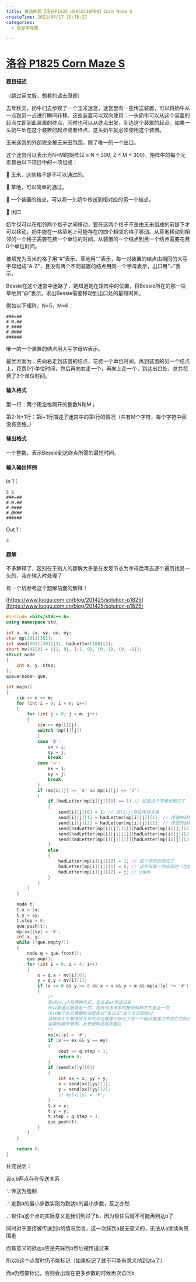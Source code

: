 ```yaml
---
title: 算法刷题【洛谷P1825_USACO11OPEN】Corn Maze S
createTime: 2022/04/17 10:18:27
categories:
  - 信息学竞赛

---
```


# [洛谷 P1825 Corn Maze S](https://www.luogu.com.cn/problem/P1825)

#### 题目描述

（跳过英文版，想看的请去原题）

去年秋天，奶牛们去参观了一个玉米迷宫，迷宫里有一些传送装置，可以将奶牛从一点到另一点进行瞬间转移。这些装置可以双向使用：一头奶牛可以从这个装置的起点立即到此装置的终点，同时也可以从终点出发，到达这个装置的起点。如果一头奶牛处在这个装置的起点或者终点，这头奶牛就必须使用这个装置。

玉米迷宫的外部完全被玉米田包围，除了唯一的一个出口。

这个迷宫可以表示为N×M的矩阵(2 ≤ N ≤ 300; 2 ≤ M ≤ 300)，矩阵中的每个元素都由以下项目中的一项组成：

    玉米，这些格子是不可以通过的。

    草地，可以简单的通过。

    一个装置的结点，可以将一头奶牛传送到相对应的另一个结点。

    出口

奶牛仅可以在相邻两个格子之间移动，要在这两个格子不是由玉米组成的前提下才可以移动。奶牛能在一格草地上可能存在的四个相邻的格子移动。从草地移动到相邻的一个格子需要花费一个单位的时间，从装置的一个结点到另一个结点需要花费0个单位时间。

被填充为玉米的格子用“#”表示，草地用“.”表示，每一对装置的结点由相同的大写字母组成“A-Z”，且没有两个不同装置的结点用同一个字母表示，出口用“=”表示。

Bessie在这个迷宫中迷路了，她知道她在矩阵中的位置，将Bessie所在的那一块草地用“@”表示。求出Bessie需要移动到出口处的最短时间。

例如以下矩阵，N=5，M=6：
```
###=##
#.W.##
#.####
#.@W##
######
```
唯一的一个装置的结点用大写字母W表示。

最优方案为：先向右走到装置的结点，花费一个单位时间，再到装置的另一个结点上，花费0个单位时间，然后再向右走一个，再向上走一个，到达出口处，总共花费了3个单位时间。

#### 输入格式

第一行：两个用空格隔开的整数N和M；

第2-N+1行：第i+1行描述了迷宫中的第i行的情况（共有M个字符，每个字符中间没有空格。）

#### 输出格式

一个整数，表示Bessie到达终点所需的最短时间。

#### 输入输出样例

In 1：

```text
5 6
###=##
#.W.##
#.####
#.@W##
######
```

Out 1：

```text
3
```

#### 题解

不多解释了，区别在于别人的题解大多是在发现节点为字母后再去逐个遍历找另一头的，我在输入时处理了

有一个坑参考这个题解前面的解释！

[https://www.luogu.com.cn/blog/201425/solution-p1825](https://www.luogu.com.cn/blog/201425/solution-p1825)

```cpp
#include <bits/stdc++.h>
using namespace std;

int n, m, sx, sy, ex, ey;
char mp[301][301];
int send[301][301][3], hadLetter[100][3];
short mv[4][2] = {{1, 0}, {-1, 0}, {0, 1}, {0, -1}};
struct node
{
    int x, y, step;
};
queue<node> que;

int main()
{
    cin >> n >> m;
    for (int i = 0; i < n; i++)
    {
        for (int j = 0; j < m; j++)
        {
            cin >> mp[i][j];
            switch (mp[i][j])
            {
            case '@':
                sx = i;
                sy = j;
                break;
            case '=':
                ex = i;
                ey = j;
                break;
            }
            if (mp[i][j] >= 'A' && mp[i][j] <= 'Z')
            {
                if (hadLetter[mp[i][j]][0] == 1) // 如果这个字母出现过了
                {
                    send[i][j][0] = 1; // 点(i,j)存在传送关系
                    send[i][j][1] = hadLetter[mp[i][j]][1]; // 传送的目标点的x坐标
                    send[i][j][2] = hadLetter[mp[i][j]][2]; // 传送的目标点的y坐标
                    send[hadLetter[mp[i][j]][1]][hadLetter[mp[i][j]][2]][0] = 1; // 该字母上一次出现时的点也存在传送关系
                    send[hadLetter[mp[i][j]][1]][hadLetter[mp[i][j]][2]][1] = i; // 传送的目标点的x坐标
                    send[hadLetter[mp[i][j]][1]][hadLetter[mp[i][j]][2]][2] = j; // 传送的目标点的y坐标
                }
                else
                {
                    hadLetter[mp[i][j]][0] = 1; // 这个字母出现过了
                    hadLetter[mp[i][j]][1] = i; // 该字母第一次出现时（也就是这次）的x坐标
                    hadLetter[mp[i][j]][2] = j; // y坐标
                }
            }
        }
    }

    node t;
    t.x = sx;
    t.y = sy;
    t.step = 0;
    que.push(t);
    mp[sx][sy] = '#';
    int x, y;
    while (!que.empty())
    {
        node q = que.front();
        que.pop();
        for (int i = 0; i < 4; i++)
        {
            x = q.x + mv[i][0];
            y = q.y + mv[i][1];
            if (x >= 0 && y >= 0 && x < n && y < m && mp[x][y] != '#')
            {
                /*
                到点(x,y)有两种方式，走过去or传送过去
                所以普通点接受走一次，而有传送关系的接受两种方式各走一次
                所以每个点只需要标注是否以“走过去”这个方法到达过
                这样对于关联传送关系的点也就等于标记了另一个端点被通过传送方式到过了
                如果你脑子够用，补充说明见程序最后
                */
                mp[x][y] = '#';
                if (x == ex && y == ey)
                {
                    cout << q.step + 1;
                    return 0;
                }
                if (send[x][y][0])
                {
                    int xx = x, yy = y;
                    x = send[xx][yy][1];
                    y = send[xx][yy][2];
                    // mp[x][y] = '#';
                }
                t.x = x;
                t.y = y;
                t.step = q.step + 1;
                que.push(t);
            }
        }
    }

    return 0;
}
```

补充说明：

设a,b两点存在传送关系

∵传送为强制

∴走到a的最小步数实则为到达b的最小步数，反之亦然

∴锁住a这个点的实际意义是我们到过了b，因为锁住后就不可能再到达b了

同时对于直接被传送到b的情况而言，这一次踩到a是无意义的，无法从a继续向周围走

而有意义的抵达a应是先踩到b然后被传送过来

所以b这个点暂时仍不能标记（如果标记了就不可能有意义地到达a了）

而a仍然要标记，否则会出现在更多步数的时候再次访问b
